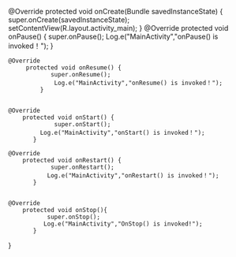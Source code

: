  @Override
    protected void onCreate(Bundle savedInstanceState) {
        super.onCreate(savedInstanceState);
        setContentView(R.layout.activity_main);
    }
     @Override
   protected void onPause() {
        super.onPause();
        Log.e("MainActivity","onPause() is invoked！");
     }


    @Override
         protected void onResume() {
                super.onResume();
                 Log.e("MainActivity","onResume() is invoked！");
             }


    @Override
        protected void onStart() {
                 super.onStart();
             Log.e("MainActivity","onStart() is invoked！");
           }

    @Override
        protected void onRestart() {
                super.onRestart();
               Log.e("MainActivity","onRestart() is invoked！");
           }


    @Override
        protected void onStop(){
               super.onStop();
              Log.e("MainActivity","OnStop() is invoked!");
           }

}


